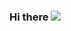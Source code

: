 ### Hi there <img src="https://raw.githubusercontent.com/Hilly-Yee/Hilly-Yee/master/img/Shake-Hands-Facebook.png">

<!--
**Hilly-Yee/Hilly-Yee** is a ✨ _special_ ✨ repository because its `README.md` (this file) appears on your GitHub profile.

Here are some ideas to get you started:

- 🔭 I’m currently working on ...
- 🌱 I’m currently learning ...
- 👯 I’m looking to collaborate on ...
- 🤔 I’m looking for help with ...
- 💬 Ask me about ...
- 📫 How to reach me: ...
- 😄 Pronouns: ...
- ⚡ Fun fact: ...
-->
